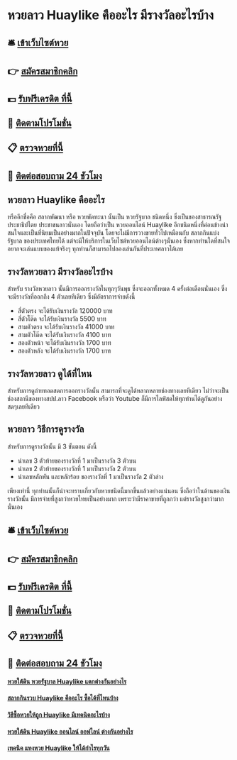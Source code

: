 # หวยลาว Huaylike คืออะไร มีรางวัลอะไรบ้าง

## 🛎 [เข้าเว็บไซต์หวย](https://bit.ly/3ScTEM8)
## 👉 [สมัครสมาชิกคลิก](https://bit.ly/3ScTEM8)
## 💵 [รับฟรีเครดิต ที่นี้](https://bit.ly/3eXJQra)
## 👑 [ติดตามโปรโมชั่น](https://bit.ly/3eXJQra)
## 📋 [ตรวจหวยที่นี้](https://bit.ly/3eXJQra)
## 📱 [ติดต่อสอบถาม 24 ชัวโมง](https://bit.ly/3eXJQra)

## หวยลาว Huaylike คืออะไร
หรืออีกชื่อคือ สลากพัฒนา หรือ หวยพัดทะนา นั้นเป็น หวยรัฐบาล ชนิดหนึ่ง ซึ่งเป็นของสาธารณรัฐ ประชาธิปไตย ประชาชนลาวนั่นเอง โดยถือว่าเป็น หวยออนไลน์ Huaylike อีกชนิดหนึ่งที่ค่อนข้างน่าสนใจและเป็นที่นิยมเป็นอย่างมากในปัจจุบัน โดยจะไม่มีการวางขายทั่วไปเหมือนกับ สลากกินแบ่งรัฐบาล ของประเทศไทยได้ แต่จะมีให้บริการในเว็บไซต์หวยออนไลน์ต่างๆนั่นเอง ซึ่งหากท่านใดที่สนใจอยากจะเล่นแบบของแท้จริงๆ ทุกท่านก็สามารถไปลองเล่นกันที่ประเทศลาวได้เลย

## รางวัลหวยลาว มีรางวัลอะไรบ้าง
สำหรับ รางวัลหวยลาว นั้นมีการออกรางวัลในทุกๆวันพุธ ซึ่งจะออกทั้งหมด 4 ครั้งต่อเดือนนั่นเอง ซึ่งจะมีรางวัลที่ออกถึง 4 ตัวเลยทีเดียว ซึ่งมีอัตราการจ่ายดังนี้
- สี่ตัวตรง จะได้รับเงินรางวัล 120000 บาท
- สี่ตัวโต๊ด จะได้รับเงินรางวัล 5500 บาท 
- สามตัวตรง จะได้รับเงินรางวัล 41000 บาท
- สามตัวโต๊ด จะได้รับเงินรางวัล 4100 บาท
- สองตัวหน้า จะได้รับเงินรางวัล 1700 บาท
- สองตัวหลัง จะได้รับเงินรางวัล 1700 บาท

## รางวัลหวยลาว ดูได้ที่ไหน
สำหรับการดูถ่ายทอดสดการออกรางวัลนั้น สามารถที่จะดูได้หลากหลายช่องทางเลยทีเดียว ไม่ว่าจะเป็นช่องสถานีของทางสปป.ลาว Facebook หรือว่า Youtube ก็มีการไลฟ์สดให้ทุกท่านได้ดูกันอย่างสดๆเลยทีเดียว

## หวยลาว วิธีการดูรางวัล
สำหรับการดูรางวัลนั้น มี 3 ขั้นตอน ดังนี้
- นำเลข 3 ตัวท้ายของรางวัลที่ 1 มาเป็นรางวัล 3 ตัวบน
- นำเลข 2 ตัวท้ายของรางวัลที่ 1 มาเป็นรางวัล 2 ตัวบน
- นำเลขหลักพัน และหลักร้อย ของรางวัลที่ 1 มาเป็นรางวัล 2 ตัวล่าง

เพียงเท่านี้ ทุกท่านนั้นก็น่าจะทราบเกี่ยวกับหวยชนิดนี้มากขึ้นแล้วอย่างแน่นอน ซึ่งถือว่าในด้านของเงินรางวัลนั้น มีการจ่ายที่สูงกว่าหวยไทยเป็นอย่างมาก เพราะว่ามีราคาขายที่ถูกกว่า แต่รางวัลสูงกว่ามากนั่นเอง

## 🛎 [เข้าเว็บไซต์หวย](https://bit.ly/3ScTEM8)
## 👉 [สมัครสมาชิกคลิก](https://bit.ly/3ScTEM8)
## 💵 [รับฟรีเครดิต ที่นี้](https://bit.ly/3eXJQra)
## 👑 [ติดตามโปรโมชั่น](https://bit.ly/3eXJQra)
## 📋 [ตรวจหวยที่นี้](https://bit.ly/3eXJQra)
## 📱 [ติดต่อสอบถาม 24 ชัวโมง](https://bit.ly/3eXJQra)

#### [หวยใต้ดิน หวยรัฐบาล Huaylike แตกต่างกันอย่างไร](https://atom.io/themes/หวยใต้ดิน%20หวยรัฐบาล%20Huaylike%20แตกต่างกันอย่างไร)
#### [สลากกินรวบ Huaylike คืออะไร ซื้อได้ที่ไหนบ้าง](https://atom.io/themes/สลากกินรวบ%20Huaylike%20คืออะไร%20ซื้อได้ที่ไหนบ้าง)
#### [วิธีซื้อหวยให้ถูก Huaylike มีเทคนิคอะไรบ้าง](https://atom.io/themes/วิธีซื้อหวยให้ถูก%20Huaylike%20มีเทคนิคอะไรบ้าง)
#### [หวยใต้ดิน Huaylike ออนไลน์ ออฟไลน์ ต่างกันอย่างไร](https://atom.io/themes/หวยใต้ดิน%20Huaylike%20ออนไลน์%20ออฟไลน์%20ต่างกันอย่างไร)
#### [เทคนิค แทงหวย Huaylike ให้ได้กำไรทุกวัน](https://atom.io/themes/เทคนิค%20แทงหวย%20Huaylike%20ให้ได้กำไรทุกวัน)